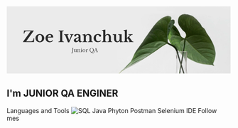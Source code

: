 ![Header](https://github.com/ZoeIvanchuk/ZoeIvanchuk/blob/main/assets/git%20photo.png)

## I'm JUNIOR QA ENGINER

Languages and Tools
![SQL]( https://img.shields.io/badge/-SQL-style=for-the-badge&logo=mySQL)
Java
Phyton
Postman
Selenium IDE
Follow mes